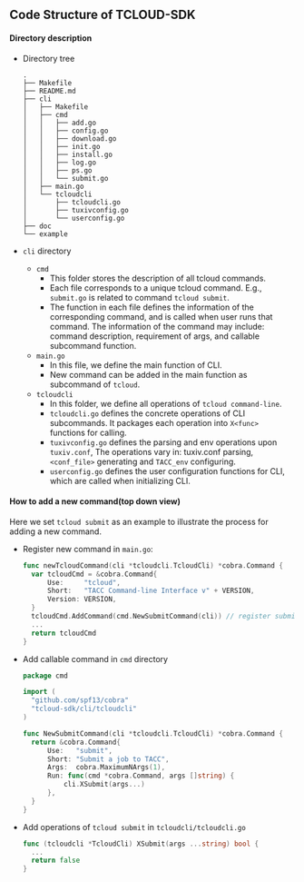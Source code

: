 ## Code Structure of TCLOUD-SDK

#### Directory description

+ Directory tree

  ~~~
  .
  ├── Makefile
  ├── README.md
  ├── cli
  │   ├── Makefile
  │   ├── cmd
  │   │   ├── add.go
  │   │   ├── config.go
  │   │   ├── download.go
  │   │   ├── init.go
  │   │   ├── install.go
  │   │   ├── log.go
  │   │   ├── ps.go
  │   │   └── submit.go
  │   ├── main.go
  │   └── tcloudcli
  │       ├── tcloudcli.go
  │       ├── tuxivconfig.go
  │       └── userconfig.go
  ├── doc
  └── example
  ~~~

+ `cli` directory

  + `cmd`
    + This folder stores the description of all tcloud commands.
    + Each file corresponds to a unique tcloud command. E.g., `submit.go` is related to command `tcloud submit`.
    + The function in each file defines the information of the corresponding command,
    and is called when user runs that command. The information of the command may include:  command description, requirement of args, and callable subcommand function.
  + `main.go`
    + In this file, we define the main function of CLI. 
    + New command can be added in the main function as subcommand of `tcloud`.
  + `tcloudcli`
    + In this folder, we define all operations of `tcloud command-line`.
    + `tcloudcli.go` defines the concrete operations of CLI subcommands. It packages each operation into `X<func>` functions for calling.
    + `tuxivconfig.go` defines the parsing and env operations upon `tuxiv.conf`, The operations vary in: tuxiv.conf parsing, `<conf_file>` generating and `TACC_env` configuring.
    + `userconfig.go` defines the user configuration functions for CLI, which are called when initializing CLI.

#### How to add a new command(top down view)

Here we set `tcloud submit` as an example to illustrate the process for adding a new command.

+ Register new command in `main.go`:

  ~~~go
  func newTcloudCommand(cli *tcloudcli.TcloudCli) *cobra.Command {
  	var tcloudCmd = &cobra.Command{
  		Use:     "tcloud",
  		Short:   "TACC Command-line Interface v" + VERSION,
  		Version: VERSION,
  	}
  	tcloudCmd.AddCommand(cmd.NewSubmitCommand(cli)) // register submit command
  	...
  	return tcloudCmd
  }
  ~~~

+ Add callable command in `cmd` directory

  ~~~go
  package cmd
  
  import (
  	"github.com/spf13/cobra"
  	"tcloud-sdk/cli/tcloudcli"
  )
  
  func NewSubmitCommand(cli *tcloudcli.TcloudCli) *cobra.Command {
  	return &cobra.Command{
  		Use:   "submit",
  		Short: "Submit a job to TACC",
  		Args:  cobra.MaximumNArgs(1),
  		Run: func(cmd *cobra.Command, args []string) {
  			cli.XSubmit(args...)
  		},
  	}
  }
  ~~~

+ Add operations of `tcloud submit` in `tcloudcli/tcloudcli.go`

  ~~~go
  func (tcloudcli *TcloudCli) XSubmit(args ...string) bool {
  	...
  	return false
  }
  ~~~

  
